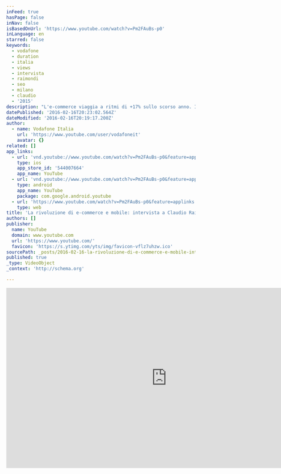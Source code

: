 ```yaml
---
inFeed: true
hasPage: false
inNav: false
isBasedOnUrl: 'https://www.youtube.com/watch?v=Pm2FAuBs-p0'
inLanguage: en
starred: false
keywords:
  - vodafone
  - duration
  - italia
  - views
  - intervista
  - raimondi
  - seo
  - milano
  - claudio
  - '2015'
description: "L'e-commerce viaggia a ritmi di +17% sullo scorso anno. Il mobile è ancora più impressionante, con una crescita del 100%. E non è finita qui..."
datePublished: '2016-02-16T20:23:02.564Z'
dateModified: '2016-02-16T20:19:17.200Z'
author:
  - name: Vodafone Italia
    url: 'https://www.youtube.com/user/vodafoneit'
    avatar: {}
related: []
app_links:
  - url: 'vnd.youtube://www.youtube.com/watch?v=Pm2FAuBs-p0&feature=applinks'
    type: ios
    app_store_id: '544007664'
    app_name: YouTube
  - url: 'vnd.youtube://www.youtube.com/watch?v=Pm2FAuBs-p0&feature=applinks'
    type: android
    app_name: YouTube
    package: com.google.android.youtube
  - url: 'https://www.youtube.com/watch?v=Pm2FAuBs-p0&feature=applinks'
    type: web
title: 'La rivoluzione di e-commerce e mobile: intervista a Claudio Raimondi di eBay'
authors: []
publisher:
  name: YouTube
  domain: www.youtube.com
  url: 'https://www.youtube.com/'
  favicon: 'https://s.ytimg.com/yts/img/favicon-vflz7uhzw.ico'
sourcePath: _posts/2016-02-16-la-rivoluzione-di-e-commerce-e-mobile-intervista-a-claudio.md
published: true
_type: VideoObject
_context: 'http://schema.org'

---
```

<iframe src="https://cdn.embedly.com/widgets/media.html?src=https%3A%2F%2Fwww.youtube.com%2Fembed%2FPm2FAuBs-p0%3Ffeature%3Doembed&amp;url=https%3A%2F%2Fwww.youtube.com%2Fwatch%3Fv%3DPm2FAuBs-p0&amp;image=https%3A%2F%2Fi.ytimg.com%2Fvi%2FPm2FAuBs-p0%2Fhqdefault.jpg&amp;key=b7d04c9b404c499eba89ee7072e1c4f7&amp;type=text%2Fhtml&amp;schema=youtube" width="854" height="480" scrolling="no" frameborder="0" allowfullscreen="allowfullscreen" style=""></iframe>